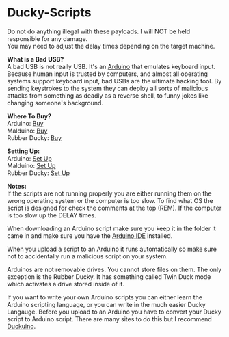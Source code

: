 # Ducky-Scripts

Do not do anything illegal with these payloads. I will NOT be held responsible for any damage.\
You may need to adjust the delay times depending on the target machine.

**What is a Bad USB?**\
A bad USB is not really USB. It's an [Arduino](https://learn.sparkfun.com/tutorials/what-is-an-arduino/all) that emulates keyboard input. Because human input is trusted by computers, and almost all operating systems support keyboard input, bad USBs are the ultimate hacking tool. By sending keystrokes to the system they can deploy all sorts of malicious attacks from something as deadly as a reverse shell, to funny jokes like changing someone's background.

**Where To Buy?**\
Arduino: [Buy](https://www.amazon.com/gp/product/B01MTU9GOB/ref=ppx_yo_dt_b_search_asin_title?ie=UTF8&psc=1)\
Malduino: [Buy](https://maltronics.com/collections/malduinos)\
Rubber Ducky: [Buy](https://shop.hak5.org/products/usb-rubber-ducky-deluxe)

**Setting Up:**\
Arduino: [Set Up](https://www.youtube.com/watch?v=_yJWwKO3_Z0)\
Malduino: [Set Up](https://www.youtube.com/watch?v=cI3xlxGRGKU)\
Rubber Ducky: [Set Up](https://blog.hartleybrody.com/rubber-ducky-guide/)

**Notes:**\
If the scripts are not running properly you are either running them on the wrong operating system or the computer is too slow. To find what OS the script is designed for check the comments at the top (REM). If the computer is too slow up the DELAY times.

When downloading an Arduino script make sure you keep it in the folder it came in and make sure you have the [Arduino IDE](https://www.arduino.cc/en/software) installed.

When you upload a script to an Arduino it runs automatically so make sure not to accidentally run a malicious script on your system.

Arduinos are not removable drives. You cannot store files on them. The only exception is the Rubber Ducky. It has something called Twin Duck mode which activates a drive stored inside of it.

If you want to write your own Arduino scripts you can either learn the Arduino scripting language, or you can write in the much easier Ducky Langauge. Before you upload to an Arduino you have to convert your Ducky script to Arduino script. There are many sites to do this but I recommend [Duckuino](https://dukweeno.github.io/Duckuino/).